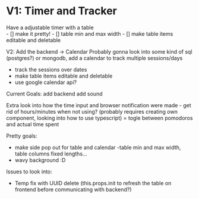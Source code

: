 # V1: Timer and Tracker #
Have a adjustable timer with a table  
     - [] make it pretty!
        - [] table min and max width
     - [] make table items editable and deletable

V2: Add the backend -> Calendar
Probably gonna look into some kind of sql (postgres?) or mongodb, add a calendar to track multiple sessions/days
- track the sessions over dates
- make table items editable and deletable
- use google calendar api?

Current Goals:
add backend
add sound

Extra
look into how the time input and browser notification were made
    - get rid of hours/minutes when not using? (probably requires creating own component, looking into how to use typescript)
    = togle between pomodoros and actual time spent

Pretty goals:
- make side pop out for table and calendar
    -table min and max width, table columns fixed lengths...
- wavy background :D

Issues to look into:
- Temp fix with UUID delete (this.props.init to refresh the table on frontend before communicating with backend?)
